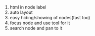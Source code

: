 1. html in node label
1. auto layout
1. easy hiding/showing of nodes(fast too)
1. focus node and use tool for it
1. search node and pan to it
